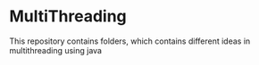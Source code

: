 # MultiThreading
This repository contains folders, which contains different ideas in multithreading using java

